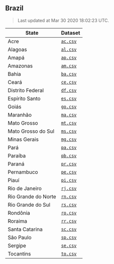 ## Brazil

> Last updated at Mar 30 2020 18:02:23 UTC.


| State               | Dataset            |
| ------------------- | ------------------ |
| Acre                | [`ac.csv`](ac.csv) |
| Alagoas             | [`al.csv`](al.csv) |
| Amapá               | [`ap.csv`](ap.csv) |
| Amazonas            | [`am.csv`](am.csv) |
| Bahia               | [`ba.csv`](ba.csv) |
| Ceará               | [`ce.csv`](ce.csv) |
| Distrito Federal    | [`df.csv`](df.csv) |
| Espírito Santo      | [`es.csv`](es.csv) |
| Goiás               | [`go.csv`](go.csv) |
| Maranhão            | [`ma.csv`](ma.csv) |
| Mato Grosso         | [`mt.csv`](mt.csv) |
| Mato Grosso do Sul  | [`ms.csv`](ms.csv) |
| Minas Gerais        | [`mg.csv`](mg.csv) |
| Pará                | [`pa.csv`](pa.csv) |
| Paraíba             | [`pb.csv`](pb.csv) |
| Paraná              | [`pr.csv`](pr.csv) |
| Pernambuco          | [`pe.csv`](pe.csv) |
| Piauí               | [`pi.csv`](pi.csv) |
| Rio de Janeiro      | [`rj.csv`](rj.csv) |
| Rio Grande do Norte | [`rn.csv`](rn.csv) |
| Rio Grande do Sul   | [`rs.csv`](rs.csv) |
| Rondônia            | [`ro.csv`](ro.csv) |
| Roraima             | [`rr.csv`](rr.csv) |
| Santa Catarina      | [`sc.csv`](sc.csv) |
| São Paulo           | [`sp.csv`](sp.csv) |
| Sergipe             | [`se.csv`](se.csv) |
| Tocantins           | [`to.csv`](to.csv) |
